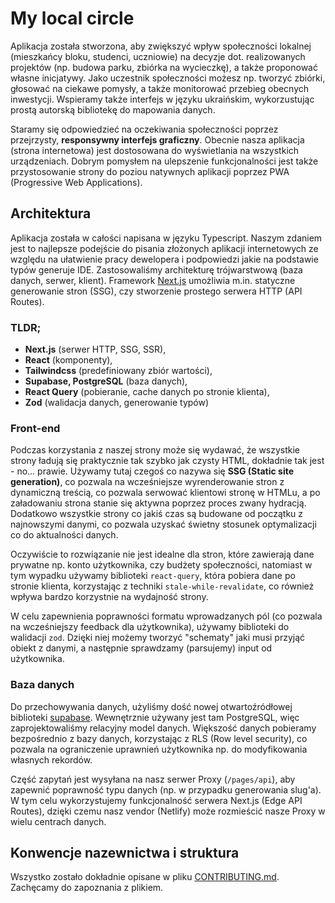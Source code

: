 # My local circle

Aplikacja została stworzona, aby zwiększyć wpływ społeczności lokalnej (mieszkańcy bloku, studenci, uczniowie) na decyzje dot. realizowanych projektów (np. budowa parku, zbiórka na wycieczkę), a także proponować własne inicjatywy. Jako uczestnik społeczności możesz np. tworzyć zbiórki, głosować na ciekawe pomysły, a także monitorować przebieg obecnych inwestycji. Wspieramy także interfejs w języku ukraińskim, wykorzustując prostą autorską bibliotekę do mapowania danych.

Staramy się odpowiedzieć na oczekiwania społeczności poprzez przejrzysty, **responsywny interfejs graficzny**. Obecnie nasza aplikacja (strona internetowa) jest dostosowana do wyświetlania na wszystkich urządzeniach. Dobrym pomysłem na ulepszenie funkcjonalności jest także przystosowanie strony do poziou natywnych aplikacji poprzez PWA (Progressive Web Applications).

## Architektura

Aplikacja została w całości napisana w języku Typescript. Naszym zdaniem jest to najlepsze podejście do pisania złożonych aplikacji internetowych ze względu na ułatwienie pracy dewelopera i podpowiedzi jakie na podstawie typów generuje IDE. Zastosowaliśmy architekturę trójwarstwową (baza danych, serwer, klient). Framework [Next.js](https://nextjs.org/) umożliwia m.in. statyczne generowanie stron (SSG), czy stworzenie prostego serwera HTTP (API Routes).


### TLDR;

- **Next.js** (serwer HTTP, SSG, SSR),
- **React** (komponenty),
- **Tailwindcss** (predefiniowany zbiór wartości),
- **Supabase, PostgreSQL** (baza danych),
- **React Query** (pobieranie, cache danych po stronie klienta),
- **Zod** (walidacja danych, generowanie typów)

### Front-end

Podczas korzystania z naszej strony może się wydawać, że wszystkie strony ładują się praktycznie tak szybko jak czysty HTML, dokładnie tak jest - no... prawie. Używamy tutaj czegoś co nazywa się **SSG (Static site generation)**, co pozwala na wcześniejsze wyrenderowanie stron z dynamiczną treścią, co pozwala serwować klientowi stronę w HTMLu, a po załadowaniu strona stanie się aktywna poprzez proces zwany hydracją. Dodatkowo wszystkie strony co jakiś czas są budowane od początku z najnowszymi danymi, co pozwala uzyskać świetny stosunek optymalizacji co do aktualności danych.

Oczywiście to rozwiązanie nie jest idealne dla stron, które zawierają dane prywatne np. konto użytkownika, czy budżety społeczności, natomiast w tym wypadku używamy biblioteki `react-query`, która pobiera dane po stronie klienta, korzystając z techniki `stale-while-revalidate`, co również wpływa bardzo korzystnie na wydajność strony.

W celu zapewnienia poprawności formatu wprowadzanych pól (co pozwala na wcześniejszy feedback dla użytkownika), używamy biblioteki do walidacji `zod`. Dzięki niej możemy tworzyć "schematy" jaki musi przyjąć obiekt z danymi, a następnie sprawdzamy (parsujemy) input od użytkownika. 

### Baza danych

Do przechowywania danych, użyliśmy dość nowej otwartoźródłowej biblioteki [supabase](https://supabase.com/). Wewnętrznie używany jest tam PostgreSQL, więc zaprojektowaliśmy relacyjny model danych. Większość danych pobieramy bezpośrednio z bazy danych, korzystając z RLS (Row level security), co pozwala na ograniczenie uprawnień użytkownika np. do modyfikowania własnych rekordów.

Część zapytań jest wysyłana na nasz serwer Proxy (`/pages/api`), aby zapewnić poprawność typu danych (np. w przypadku generowania slug'a). W tym celu wykorzystujemy funkcjonalność serwera Next.js (Edge API Routes), dzięki czemu nasz vendor (Netlify) może rozmieścić nasze Proxy w wielu centrach danych.



## Konwencje nazewnictwa i struktura

Wszystko zostało dokładnie opisane w pliku [CONTRIBUTING.md](CONTRIBUTING.md). Zachęcamy do zapoznania z plikiem.

